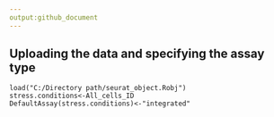 ```yaml
---
output:github_document
---
```


## Uploading the data and specifying the assay type


```{r}
load("C:/Directory path/seurat_object.Robj")
stress.conditions<-All_cells_ID
DefaultAssay(stress.conditions)<-"integrated"
```
